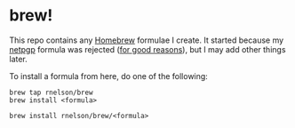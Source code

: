 brew!
=====

This repo contains any [Homebrew](http://brew.sh) formulae I 
create. It started because my
[netpgp](https://github.com/rnelson/brew/blob/master/netpgp.rb) 
formula was rejected ([for good
reasons](https://github.com/Homebrew/homebrew/pull/26538)), 
but I may add other things later.

To install a formula from here, do one of the following:

```
brew tap rnelson/brew
brew install <formula>
```

```
brew install rnelson/brew/<formula>
```
